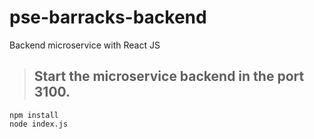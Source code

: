 # pse-barracks-backend
Backend microservice with React JS


>## Start the microservice backend in the port 3100.

```
npm install
node index.js
```
